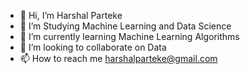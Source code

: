 - 👋 Hi, I’m Harshal Parteke
- 👀 I’m Studying Machine Learning and Data Science
- 🌱 I’m currently learning Machine Learning Algorithms
- 💞️ I’m looking to collaborate on Data 
- 📫 How to reach me harshalparteke@gmail.com

<!---
krisskrosscode/krisskrosscode is a ✨ special ✨ repository because its `README.md` (this file) appears on your GitHub profile.
You can click the Preview link to take a look at your changes.
--->
